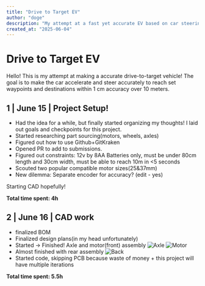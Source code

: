 ```yaml
---
title: "Drive to Target EV"
author: "doge"
description: "My attempt at a fast yet accurate EV based on car steering!"
created_at: "2025-06-04"
---
```

# Drive to Target EV

Hello! This is my attempt at making a accurate drive-to-target vehicle! The goal is to make the car accelerate and steer accurately to reach set waypoints and destinations within 1 cm accuracy over 10 meters. 

## 1 | June 15 | Project Setup!

+ Had the idea for a while, but finally started organizing my thoughts! I laid out goals and checkpoints for this project.
+ Started researching part sourcing(motors, wheels, axles)
+ Figured out how to use Github+GitKraken
+ Opened PR to add to submissions.
+ Figured out constraints: 12v by 8AA Batteries only, must be under 80cm length and 30cm width, must be able to reach 10m in <5 seconds
+ Scouted two popular compatible motor sizes(25&37mm)
+ New dilemma: Separate encoder for accuracy? (edit - yes)

Starting CAD hopefully!

**Total time spent: 4h**

## 2 | June 16 | CAD work

+ finalized BOM
+ Finalized design plans(in my head unfortunately)
+ Started -> Finished! Axle and motor(front) assembly
![Axle](PICTURES/Screenshot%202025-06-16%20at%208.49.42 PM.png)
![Motor](PICTURES/Screenshot%202025-06-16%20at%208.50.04 PM.png)
+ Almost finished with rear assembly
![Back](PICTURES/Screenshot%202025-06-16%20at%2011.50.11 PM.png)
+ Started code, skipping PCB because waste of money + this project will have multiple iterations


**Total time spent: 5.5h**
